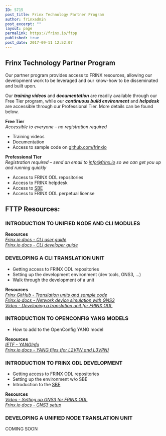 ```yaml
---
ID: 5715
post_title: Frinx Technology Partner Program
author: frinxadmin
post_excerpt: ""
layout: page
permalink: https://frinx.io/ftpp
published: true
post_date: 2017-09-11 12:52:07
---
```

## Frinx Technology Partner Program

Our partner program provides access to FRINX resources, allowing our development work to be leveraged and our know-how to be disseminated and built upon.

Our ***training videos*** and ***documentation*** are readily available through our Free Tier program, while our ***continuous build environment*** and ***helpdesk*** are accessible through our Professional Tier. More details can be found below.

**Free Tier**  
*Accessible to everyone – no registration required​*

*   ​Training videos​
*   Documentation​
*   Access to sample code on [github.com/frinxio][1]​

​**Professional Tier**  
*Registration required – send an email to <a href="mailto:info@frinx.io" target="_blank">info@frinx.io</a> so we can get you up and running quickly*

*   Access to FRINX ODL repositories​ 
*   Access to FRINX helpdesk​
*   Access to [SBE][2]​
*   Access to FRINX ODL perpetual license​

## FTTP Resources:

### INTRODUCTION TO UNIFIED NODE AND CLI MODULES

**Resources**  
*[Frinx.io docs - CLI user guide][3]  
[Frinx.io docs - CLI developer guide][4]*

### DEVELOPING A CLI TRANSLATION UNIT

*   Getting access to FRINX ODL repositories​ 
*   Setting up the development environment (dev tools, GNS3, …)​ 
*   Walk through the development of a unit ​

**Resources**  
*[Frinx GitHub - Translation units and sample code][5]*  
*[Frinx.io docs - Network device simulation with GNS3][6]*  
*[Video - Developing a translation unit for FRINX ODL][7]*

### INTRODUCTION TO OPENCONFIG YANG MODELS

*   How to add to the OpenConfig YANG model 

**Resources**  
*[IETF - YANG​ Info][8]  
[Frinx.io docs - YANG files (for L2VPN and L3VPN)][9]*

### INTRODUCTION TO FRINX ODL DEVELOPMENT

*   Getting access to FRINX ODL repositories​ 
*   Setting up the environment w/o SBE​
*   Introduction to the [SBE][2]​

**Resources**  
*[Video - Setting up GNS3 for FRINX ODL][10]*  
*[Frinx.io docs - GNS3 setup][6]*

### DEVELOPING A UNIFIED NODE TRANSLATION UNIT

COMING SOON

 [1]: https://github.com/FRINXio
 [2]: https://frinx.io/frinx-documents/sbe-intro.html
 [3]: https://frinx.io/frinx-documents/cli-service-module.html
 [4]: https://frinx.io/frinx-documents/cli-service-module-devguide.html
 [5]: https://github.com/FRINXio/translation-units-docs
 [6]: https://frinx.io/network-device-simulation-with-gns3
 [7]: https://youtu.be/BuP1DnS9u7k
 [8]: https://tools.ietf.org/html/rfc6020
 [9]: https://github.com/FRINXio/postman-collections
 [10]: https://youtu.be/ZmsNR2wTzY8